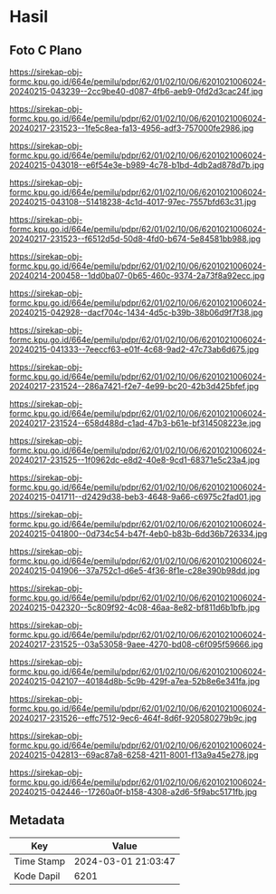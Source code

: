 # Hasil

## Foto C Plano

https://sirekap-obj-formc.kpu.go.id/664e/pemilu/pdpr/62/01/02/10/06/6201021006024-20240215-043239--2cc9be40-d087-4fb6-aeb9-0fd2d3cac24f.jpg

https://sirekap-obj-formc.kpu.go.id/664e/pemilu/pdpr/62/01/02/10/06/6201021006024-20240217-231523--1fe5c8ea-fa13-4956-adf3-757000fe2986.jpg

https://sirekap-obj-formc.kpu.go.id/664e/pemilu/pdpr/62/01/02/10/06/6201021006024-20240215-043018--e6f54e3e-b989-4c78-b1bd-4db2ad878d7b.jpg

https://sirekap-obj-formc.kpu.go.id/664e/pemilu/pdpr/62/01/02/10/06/6201021006024-20240215-043108--51418238-4c1d-4017-97ec-7557bfd63c31.jpg

https://sirekap-obj-formc.kpu.go.id/664e/pemilu/pdpr/62/01/02/10/06/6201021006024-20240217-231523--f6512d5d-50d8-4fd0-b674-5e84581bb988.jpg

https://sirekap-obj-formc.kpu.go.id/664e/pemilu/pdpr/62/01/02/10/06/6201021006024-20240214-200458--1dd0ba07-0b65-460c-9374-2a73f8a92ecc.jpg

https://sirekap-obj-formc.kpu.go.id/664e/pemilu/pdpr/62/01/02/10/06/6201021006024-20240215-042928--dacf704c-1434-4d5c-b39b-38b06d9f7f38.jpg

https://sirekap-obj-formc.kpu.go.id/664e/pemilu/pdpr/62/01/02/10/06/6201021006024-20240215-041333--7eeccf63-e01f-4c68-9ad2-47c73ab6d675.jpg

https://sirekap-obj-formc.kpu.go.id/664e/pemilu/pdpr/62/01/02/10/06/6201021006024-20240217-231524--286a7421-f2e7-4e99-bc20-42b3d425bfef.jpg

https://sirekap-obj-formc.kpu.go.id/664e/pemilu/pdpr/62/01/02/10/06/6201021006024-20240217-231524--658d488d-c1ad-47b3-b61e-bf314508223e.jpg

https://sirekap-obj-formc.kpu.go.id/664e/pemilu/pdpr/62/01/02/10/06/6201021006024-20240217-231525--1f0962dc-e8d2-40e8-9cd1-68371e5c23a4.jpg

https://sirekap-obj-formc.kpu.go.id/664e/pemilu/pdpr/62/01/02/10/06/6201021006024-20240215-041711--d2429d38-beb3-4648-9a66-c6975c2fad01.jpg

https://sirekap-obj-formc.kpu.go.id/664e/pemilu/pdpr/62/01/02/10/06/6201021006024-20240215-041800--0d734c54-b47f-4eb0-b83b-6dd36b726334.jpg

https://sirekap-obj-formc.kpu.go.id/664e/pemilu/pdpr/62/01/02/10/06/6201021006024-20240215-041906--37a752c1-d6e5-4f36-8f1e-c28e390b98dd.jpg

https://sirekap-obj-formc.kpu.go.id/664e/pemilu/pdpr/62/01/02/10/06/6201021006024-20240215-042320--5c809f92-4c08-46aa-8e82-bf811d6b1bfb.jpg

https://sirekap-obj-formc.kpu.go.id/664e/pemilu/pdpr/62/01/02/10/06/6201021006024-20240217-231525--03a53058-9aee-4270-bd08-c6f095f59666.jpg

https://sirekap-obj-formc.kpu.go.id/664e/pemilu/pdpr/62/01/02/10/06/6201021006024-20240215-042107--40184d8b-5c9b-429f-a7ea-52b8e6e341fa.jpg

https://sirekap-obj-formc.kpu.go.id/664e/pemilu/pdpr/62/01/02/10/06/6201021006024-20240217-231526--effc7512-9ec6-464f-8d6f-920580279b9c.jpg

https://sirekap-obj-formc.kpu.go.id/664e/pemilu/pdpr/62/01/02/10/06/6201021006024-20240215-042813--69ac87a8-6258-4211-8001-f13a9a45e278.jpg

https://sirekap-obj-formc.kpu.go.id/664e/pemilu/pdpr/62/01/02/10/06/6201021006024-20240215-042446--17260a0f-b158-4308-a2d6-5f9abc5171fb.jpg


## Metadata

| Key        | Value               |
| ---------- | ------------------- |
| Time Stamp | 2024-03-01 21:03:47 |
| Kode Dapil | 6201                |



